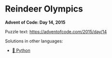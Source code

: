 # Reindeer Olympics

**Advent of Code: Day 14, 2015**

Puzzle text: <https://adventofcode.com/2015/day/14>

Solutions in other languages:

- [🐍 Python](../../../python/2015/14_reindeer_olympics)
